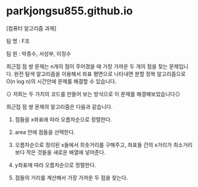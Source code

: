 # parkjongsu855.github.io

[컴퓨터 알고리즘 과제]

팀 명 : F조

팀 원 : 박종수, 서성부, 이정수


  최근접 점 쌍 문제는 n개의 점이 주어졌을 때 가장 가까운 두 개의 점을 찾는 문제입니다. 
완전 탐색 알고리즘을 이용해서 좌표 평면으로 나타내면 분할 정복 알고리즘으로 O(n log n)의 시간안에 문제를 해결할 수 있습니다. 

⊙ 저희는 두 가지의 코드를 만들어 보는 방식으로 이 문제를 해결해보았습니다⊙


최근접 점 쌍 문제의 알고리즘은 다음과 같습니다.


1. 점들을 x좌표에 따라 오름차순으로 정렬한다.

2. area 안에 점들을 선택한다.

3. 오름차순으로 정리된 x들에서 최솟거리를 구해주고, 좌표들 간의 x거리가 최소거리 보다 작은 것들을 새로운 배열에 넣어준다.

4. y좌표에 따라 오름차순으로 정렬한다.

5. 점들의 거리를 계산해서 가장 가까운 두 점을 찾는다.



